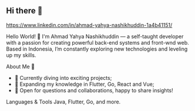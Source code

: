 ## Hi there 👋

https://www.linkedin.com/in/ahmad-yahya-nashikhuddin-1a4b41151/

Hello World! 👋
I'm Ahmad Yahya Nashikhuddin — a self-taught developer with a passion for creating powerful back-end systems and front-wnd web. Based in Indonesia, I’m constantly exploring new technologies and leveling up my skills.

About Me 🌱
- 🚀 Currently diving into exciting projects;
- 🌱 Expanding my knowledge in Flutter, Go, React and Vue;
- 💬 Open for questions and collaborations, happy to share insights!


Languages & Tools
Java, Flutter, Go, and more.
